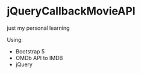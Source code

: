 # jQueryCallbackMovieAPI
just my personal learning

Using:
  - Bootstrap 5
  - OMDb API to IMDB
  - jQuery
